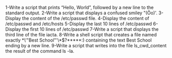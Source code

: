 1-Write a script that prints “Hello, World”, followed by a new line to the standard output.
2-Write a script that displays a confused smiley "(Ôo)'.
3-Display the content of the /etc/passwd file.
4-Display the content of /etc/passwd and /etc/hosts
5-Display the last 10 lines of /etc/passwd
6-Display the first 10 lines of /etc/passwd
7-Write a script that displays the third line of the file iacta.
8-Write a shell script that creates a file named exactly \*\\'"Best School"\'\\*$\?\*\*\*\*\*:) containing the text Best School ending by a new line.
9-Write a script that writes into the file ls_cwd_content the result of the command ls -la. 
